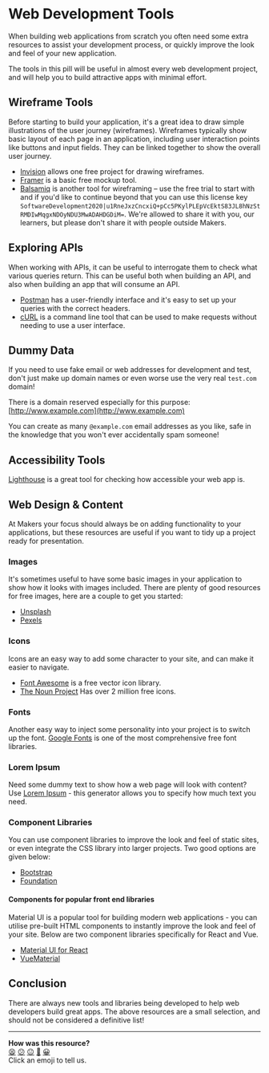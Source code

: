# Web Development Tools

When building web applications from scratch you often need some extra resources to assist your development process, or quickly improve the look and feel of your new application.

The tools in this pill will be useful in almost every web development project, and will help you to build attractive apps with minimal effort.

## Wireframe Tools

Before starting to build your application, it's a great idea to draw simple illustrations of the user journey (wireframes). Wireframes typically show basic layout of each page in an application, including user interaction points like buttons and input fields. They can be linked together to show the overall user journey.

- [Invision](https://www.invisionapp.com/) allows one free project for drawing wireframes.
- [Framer](https://framer.com/) is a basic free mockup tool.
- [Balsamiq](https://balsamiq.com/) is another tool for wireframing – use the free trial to start with and if you'd like to continue beyond that you can use this license key `SoftwareDevelopment2020|u1RneJxzCncxiQ+pCc5PKylPLEpVcEktS83JL8hNzStRMDIwMqgxNDOyNDU3MwADAHDGDiM=`.  We're allowed to share it with you, our learners, but please don't share it with people outside Makers.

## Exploring APIs

When working with APIs, it can be useful to interrogate them to check what various queries return. This can be useful both when building an API, and also when building an app that will consume an API.

- [Postman](https://www.getpostman.com/) has a user-friendly interface and it's easy to set up your queries with the correct headers.
- [cURL](https://curl.haxx.se/docs/manpage.html) is a command line tool that can be used to make requests without needing to use a user interface.

## Dummy Data

If you need to use fake email or web addresses for development and test, don't just make up domain names or even worse use the very real `test.com` domain!

There is a domain reserved especially for this purpose: [http://www.example.com](http://www.example.com)

You can create as many `@example.com` email addresses as you like, safe in the knowledge that you won't ever accidentally spam someone!

## Accessibility Tools

[Lighthouse](https://developers.google.com/web/tools/lighthouse/) is a great tool for checking how accessible your web app is.

## Web Design & Content
At Makers your focus should always be on adding functionality to your applications, but these resources are useful if you want to tidy up a project ready for presentation.

### Images
It's sometimes useful to have some basic images in your application to show how it looks with images included. There are plenty of good resources for free images, here are a couple to get you started:

- [Unsplash](https://unsplash.com/)
- [Pexels](https://www.pexels.com/royalty-free-images/)

### Icons
Icons are an easy way to add some character to your site, and can make it easier to navigate.

- [Font Awesome](https://fontawesome.com/) is a free vector icon library.
- [The Noun Project](https://thenounproject.com/) Has over 2 million free icons.

### Fonts
Another easy way to inject some personality into your project is to switch up the font. [Google Fonts](https://fonts.google.com/) is one of the most comprehensive free font libraries.

### Lorem Ipsum
Need some dummy text to show how a web page will look with content? Use [Lorem Ipsum](https://www.lipsum.com/) - this generator allows you to specify how much text you need.

### Component Libraries
You can use component libraries to improve the look and feel of static sites, or even integrate the CSS library into larger projects.
Two good options are given below:

- [Bootstrap](https://getbootstrap.com/)
- [Foundation](https://foundation.zurb.com/)

#### Components for popular front end libraries
Material UI is a popular tool for building modern web applications - you can utilise pre-built HTML components to instantly improve the look and feel of your site. Below are two component libraries specifically for React and Vue.

- [Material UI for React](https://material-ui.com/)
- [VueMaterial](https://vuematerial.io/)

## Conclusion
There are always new tools and libraries being developed to help web developers build great apps. The above resources are a small selection, and should not be considered a definitive list!

<!-- BEGIN GENERATED SECTION DO NOT EDIT -->

---

**How was this resource?**  
[😫](https://airtable.com/shrUJ3t7KLMqVRFKR?prefill_Repository=course&prefill_File=pills/web_development_tools.md&prefill_Sentiment=😫) [😕](https://airtable.com/shrUJ3t7KLMqVRFKR?prefill_Repository=course&prefill_File=pills/web_development_tools.md&prefill_Sentiment=😕) [😐](https://airtable.com/shrUJ3t7KLMqVRFKR?prefill_Repository=course&prefill_File=pills/web_development_tools.md&prefill_Sentiment=😐) [🙂](https://airtable.com/shrUJ3t7KLMqVRFKR?prefill_Repository=course&prefill_File=pills/web_development_tools.md&prefill_Sentiment=🙂) [😀](https://airtable.com/shrUJ3t7KLMqVRFKR?prefill_Repository=course&prefill_File=pills/web_development_tools.md&prefill_Sentiment=😀)  
Click an emoji to tell us.

<!-- END GENERATED SECTION DO NOT EDIT -->
